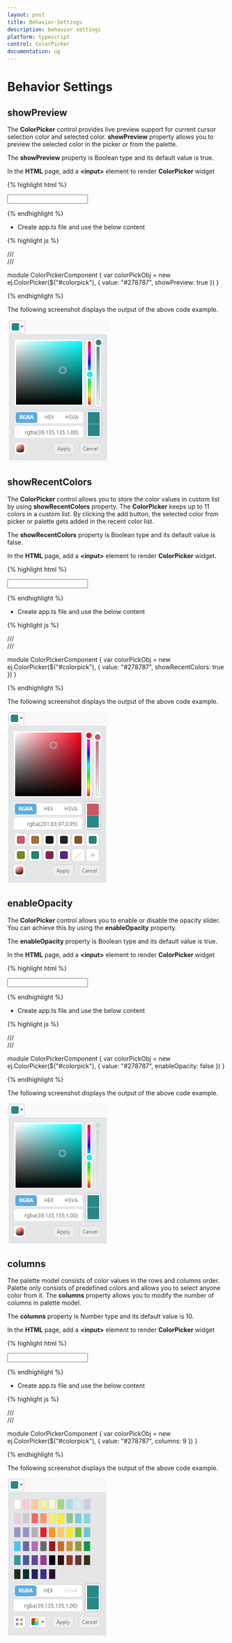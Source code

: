 ```yaml
---
layout: post
title: Behavior-Settings
description: behavior settings
platform: typescript
control: ColorPicker
documentation: ug
---
```


# Behavior Settings

## showPreview

The **ColorPicker** control provides live preview support for current cursor selection color and selected color. **showPreview** property allows you to preview the selected color in the picker or from the palette.

The **showPreview** property is Boolean type and its default value is true.

In the **HTML** page, add a **&lt;input&gt;** element to render **ColorPicker** widget

{% highlight html %}

<input id="colorpick" type="text" />
<script src="app.js"></script>

{% endhighlight %}


* Create app.ts file and use the below content


{% highlight js %}

/// <reference path="jquery.d.ts" />  
/// <reference path="ej.web.all.d.ts" />

module ColorPickerComponent {
    var colorPickObj = new ej.ColorPicker($("#colorpick"), {
            value: "#278787",
            showPreview: true
        })
}

{% endhighlight %}

The following screenshot displays the output of the above code example.

![](/TypeScript/ColorPicker/Behavior-Settings_images/Behavior-Settings_img1.png) 

## showRecentColors

The **ColorPicker** control allows you to store the color values in custom list by using **showRecentColors** property. The **ColorPicker** keeps up to 11 colors in a custom list. By clicking the add button, the selected color from picker or palette gets added in the recent color list.  

The **showRecentColors** property is Boolean type and its default value is false.

In the **HTML** page, add a **&lt;input&gt;** element to render **ColorPicker** widget.


{% highlight html %}

<input id="colorpick" type="text" />
<script src="app.js"></script>

{% endhighlight %}


* Create app.ts file and use the below content


{% highlight js %}

/// <reference path="jquery.d.ts" />  
/// <reference path="ej.web.all.d.ts" />

module ColorPickerComponent {
    var colorPickObj = new ej.ColorPicker($("#colorpick"), {
            value: "#278787",
            showRecentColors: true
        })
}

{% endhighlight %}


The following screenshot displays the output of the above code example.

![](/TypeScript/ColorPicker/Behavior-Settings_images/Behavior-Settings_img2.png) 


## enableOpacity

The **ColorPicker** control allows you to enable or disable the opacity slider. You can achieve this by using the **enableOpacity** property. 

The **enableOpacity** property is Boolean type and its default value is true.

In the **HTML** page, add a **&lt;input&gt;** element to render **ColorPicker** widget


{% highlight html %}

<input id="colorpick" type="text" />
<script src="app.js"></script>

{% endhighlight %}


* Create app.ts file and use the below content


{% highlight js %}

/// <reference path="jquery.d.ts" />  
/// <reference path="ej.web.all.d.ts" />

module ColorPickerComponent {
    var colorPickObj = new ej.ColorPicker($("#colorpick"), {
            value: "#278787",
            enableOpacity: false
        })
}

{% endhighlight %}


The following screenshot displays the output of the above code example.

![](/TypeScript/ColorPicker/Behavior-Settings_images/Behavior-Settings_img3.png) 

## columns

The palette model consists of color values in the rows and columns order. Palette only consists of predefined colors and allows you to select anyone color from it. The **columns** property allows you to modify the number of columns in palette model. 

The **columns** property is Number type and its default value is 10.

In the **HTML** page, add a **&lt;input&gt;** element to render **ColorPicker** widget

{% highlight html %}

<input id="colorpick" type="text" />
<script src="app.js"></script>

{% endhighlight %}


* Create app.ts file and use the below content


{% highlight js %}

/// <reference path="jquery.d.ts" />  
/// <reference path="ej.web.all.d.ts" />

module ColorPickerComponent {
    var colorPickObj = new ej.ColorPicker($("#colorpick"), {
            value: "#278787",
            columns: 9
        })
}

{% endhighlight %}


The following screenshot displays the output of the above code example.

![](/TypeScript/ColorPicker/Behavior-Settings_images/Behavior-Settings_img4.png) 

